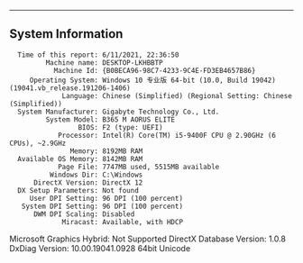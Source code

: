 ------------------
System Information
------------------
      Time of this report: 6/11/2021, 22:36:50
             Machine name: DESKTOP-LKHBBTP
               Machine Id: {B0BECA96-98C7-4233-9C4E-FD3EB4657B86}
         Operating System: Windows 10 专业版 64-bit (10.0, Build 19042) (19041.vb_release.191206-1406)
                 Language: Chinese (Simplified) (Regional Setting: Chinese (Simplified))
      System Manufacturer: Gigabyte Technology Co., Ltd.
             System Model: B365 M AORUS ELITE
                     BIOS: F2 (type: UEFI)
                Processor: Intel(R) Core(TM) i5-9400F CPU @ 2.90GHz (6 CPUs), ~2.9GHz
                   Memory: 8192MB RAM
      Available OS Memory: 8142MB RAM
                Page File: 7747MB used, 5515MB available
              Windows Dir: C:\Windows
          DirectX Version: DirectX 12
      DX Setup Parameters: Not found
         User DPI Setting: 96 DPI (100 percent)
       System DPI Setting: 96 DPI (100 percent)
          DWM DPI Scaling: Disabled
                 Miracast: Available, with HDCP
Microsoft Graphics Hybrid: Not Supported
 DirectX Database Version: 1.0.8
           DxDiag Version: 10.00.19041.0928 64bit Unicode

